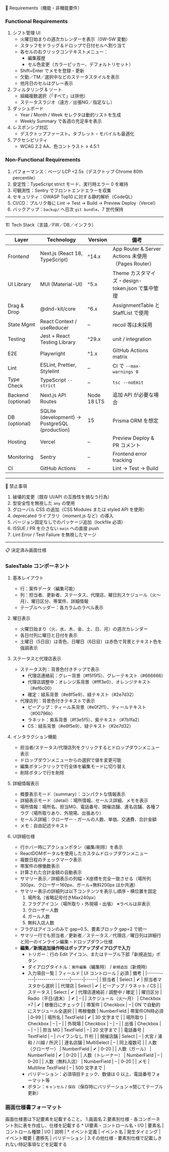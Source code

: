 📐 Requirements（機能・非機能要件）

### Functional Requirements

1. シフト管理 UI
   * 火曜日始まりの週次カレンダーを表示（0W–5W 変動）
   * スタッフをドラッグ＆ドロップで日付セルへ割り当て
   * 各セルの右クリックコンテキストメニュー：
     * 編集履歴
     * セル色変更（カラーピッカー、デフォルトリセット）
   * Shift+Enter でメモを登録・更新
   * 欠勤／TM／選択中などのステータスタイルを表示
   * 他月日のセルはグレー表示
2. フィルタリング & ソート
   * 組織複数選択（「すべて」は排他）
   * ステータスラジオ（遠方／出張NG／指定なし）
3. ダッシュボード
   * Year / Month / Week セレクタは動的リストを生成
   * Weekly Summary で各週の充足率を表示
4. レスポンシブ対応
   * デスクトップファースト。タブレット・モバイルも最適化
5. アクセシビリティ
   * WCAG 2.2 AA、色コントラスト ≥ 4.5:1

### Non-Functional Requirements

1. パフォーマンス：ページ LCP <2.5s（デスクトップ Chrome 80th percentile）
2. 安定性：TypeScript strict モード、実行時エラー 0 を維持
3. 可観測性：Sentry でフロントエンドエラーを収集
4. セキュリティ：OWASP Top10 に対する静的解析（CodeQL）
5. CI/CD：プルリク毎に Lint → Test → Build → Preview Deploy（Vercel）
6. バックアップ：`backup/` へ日次 `git bundle`、7 世代保持

---

🏗️ Tech Stack（言語／FW／DB／インフラ）

| Layer | Technology | Version | 備考 |
|-------|------------|---------|------|
| Frontend | Next.js (React 18, TypeScript) | ^14.x | App Router & Server Actions 未使用（Pages Router） |
| UI Library | MUI (Material-UI) | ^5.x | Theme カスタマイズ・design-token.json で集中管理 |
| Drag & Drop | @dnd-kit/core | ^6.x | AssignmentTable と StaffList で使用 |
| State Mgmt | React Context / useReducer | – | recoil 等は未採用 |
| Testing | Jest + React Testing Library | ^29.x | unit / integration |
| E2E | Playwright | ^1.x | GitHub Actions matrix |
| Lint | ESLint, Prettier, Stylelint | – | CI で `--max-warnings 0` |
| Type Check | TypeScript `--strict` | – | `tsc --noEmit` |
| Backend (optional) | Next.js API Routes | Node 18 LTS | 追加 API が必要な場合 |
| DB (optional) | SQLite (development) → PostgreSQL (production) | 15 | Prisma ORM を想定 |
| Hosting | Vercel | – | Preview Deploy & PR コメント |
| Monitoring | Sentry | – | Frontend error tracking |
| CI | GitHub Actions | – | Lint → Test → Build |

---

🚫 禁止事項

1. 破壊的変更（既存 UI/API の互換性を損なう行為）
2. 型安全性を無視した `any` の使用
3. グローバル CSS の追加（CSS Modules または styled API を使用）
4. deprecated ライブラリ（moment.js など）の導入
5. バージョン固定なしでのパッケージ追加（lockfile 必須）
6. ISSUE / PR を介さない `main` への直接 push
7. Lint Error / Test Failure を無視したマージ 

---

📋 決定済み画面仕様

### SalesTable コンポーネント

1. 基本レイアウト
   * 行：案件データ（編集可能）
   * 列：担当者、更新者、ステータス、代理店、曜日別スケジュール（火〜月）、曜日区分、帯案件、詳細情報
   * テーブルヘッダー：各カラムのラベル表示

2. 曜日表示
   * 火曜日始まり（火、水、木、金、土、日、月）の週次カレンダー
   * 各日付列に曜日と日付を表示
   * 土曜日（5日目）は青色、日曜日（6日目）は赤色で背景とテキスト色を強調表示

3. ステータスと代理店表示
   * ステータス列：背景色付きチップで表示
     * 代理店連絡前：グレー背景（#f5f5f5）、グレーテキスト（#666666）
     * 代理店調整中：オレンジ系背景（#fff3e0）、オレンジテキスト（#ef6c00）
     * 確定：緑系背景（#e8f5e9）、緑テキスト（#2e7d32）
   * 代理店列：背景色付きテキストで表示
     * ピーアップ：ティール系背景（#e0f2f1）、ティールテキスト（#00796b）
     * ラネット：紫系背景（#f3e5f5）、紫テキスト（#7b1fa2）
     * CS：緑系背景（#e8f5e9）、緑テキスト（#2e7d32）

4. インタラクション機能
   * 担当者/ステータス/代理店列をクリックするとドロップダウンメニュー表示
   * ドロップダウンメニューからの選択で値を変更可能
   * 編集ボタンクリックで行全体を編集モードに切り替え
   * 削除ボタンで行を削除

5. 詳細情報表示
   * 概要表示モード（summary）：コンパクトな情報表示
   * 詳細表示モード（detail）：場所情報、セールス詳細、メモを表示
   * 場所情報：場所名、担当MG、電話番号、開催店舗、連名店舗、各種フラグ（場所取りあり、外現場、出張あり）
   * セールス詳細：クローザー・ガールの人数、単価、交通費、合計金額
   * メモ：自由記述テキスト

6. UI詳細仕様
   * 行ホバー時にアクションボタン（編集/削除）を表示
   * ReactDOMポータルを使用したカスタムドロップダウンメニュー
   * 複数日程のチェックマーク表示
   * 帯案件の稼働数表示
   * 計算された合計金額の自動表示
   * サマリー表示／詳細表示の列幅・X座標を完全一致させる（場所列300px、クローザー160px、ガール+無料200px ほか共通）
   * サマリー表示の詳細列は以下コンテンツを表示し順序・横位置を固定
     1) 場所名（省略記号付きMax240px）
     2) フラグアイコン（場所取り・外現場・出張） ※ラベルは非表示
     3) クローザー人数
     4) ガール人数
     5) 無料入店人数
   * フラグはアイコンのみで gap=0.5、要素ブロック gap=2 で統一
   * サマリー行でも担当者／更新者／ステータス／代理店／曜日列は詳細行と同一のインライン編集・ドロップダウン仕様
   * **編集／新規追加操作時はポップアップダイアログで入力**
     * トリガー：行の Edit アイコン、またはテーブル下部「新規追加」ボタン
     * ダイアログタイトル：`案件編集`（編集時） / `新規追加`（新規時）
     * 入力項目一覧
       | フィールド | UI コントロール | 必須 | 備考 |
       |-----------|-----------------|------|------|
       | 担当者 | Select | ✔ | 担当者マスタから選択 |
       | 代理店 | Select | ✔ | ピーアップ / ラネット / CS |
       | ステータス | Select | ✔ | 代理店連絡前 / 調整中 / 確定 |
       | 曜日区分 | Radio（平日/週末） | ✔ | – |
       | スケジュール（火〜月） | Checkbox ×7 | ✔ | 稼働日にチェック |
       | 帯案件 | Checkbox | – | ON で自動的にスケジュール全選択 |
       | 帯稼働数 | NumberField | 帯案件ON時必須 | 0–99 |
       | 場所名 | TextField | ✔ | 30 文字まで |
       | 場所取り | Checkbox | – | – |
       | 外現場 | Checkbox | – | – |
       | 出張 | Checkbox | – | – |
       | 担当 MG | TextField | – | 20 文字まで |
       | 電話番号 | TextField | – | ハイフンなし 11 桁 |
       | 開催店舗 | Select | – | 大宮 / 浦和 / 川越 / 所沢 |
       | 連名店舗 | MultiSelect | – | 同上複数可 |
       | 人数（クローザー） | NumberField | ✔ | 0–20 |
       | 人数（ガール） | NumberField | ✔ | 0–20 |
       | 人数（トレーナー） | NumberField | – | 0–20 |
       | 人数（無料入店） | NumberField | – | 0–20 |
       | メモ | Multiline TextField | – | 500 文字まで |
     * バリデーション：必須項目チェック、数値は 0 以上、電話番号フォーマット等
     * ボタン：`キャンセル` / `保存`（保存時にバリデーション→閉じてテーブル更新） 

### 画面仕様書フォーマット
画面仕様書は下記要素を記載すること。
   1.画面名
   2.要素別仕様 - 各コンポーネント別に表を作成し、仕様を記載する
      * UI要素・コントロール名・I/O
         | 要素名 | コントロール種類 | I/O | 説明 |
      * イベント定義
         | イベント名 | 発生タイミング | イベント概要 | 遷移先 | バリデーション |
   3.その他仕様 - 要素別仕様で記載しきれない特記事項などを記載する

